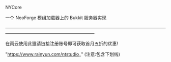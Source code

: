 NYCore

一个 NeoForge 模组加载器上的 Bukkit 服务器实现

————————————————————————————————————————————————————————

在雨云使用此邀请链接注册账号即可获取首月五折的优惠!

"https://www.rainyun.com/ntstudio_" (注意:包含下划线)

